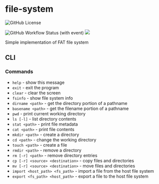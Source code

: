 # file-system

![GitHub License](https://img.shields.io/github/license/GregoryKogan/file-system)

![GitHub Workflow Status (with event)](https://img.shields.io/github/actions/workflow/status/GregoryKogan/file-system/cmake-multi-platform.yml?logo=github&label=tests)
![](https://tokei.ekzhang.com/b1/github/GregoryKogan/file-system)

Simple implementation of FAT file system

## CLI

### Commands

- `help` - show this message
- `exit` - exit the program
- `clear` - clear the screen
- `fsinfo` - show file system info
- `dirname <path>` - get the directory portion of a pathname
- `basename <path>` - get the filename portion of a pathname
- `pwd` - print current working directory
- `ls [-l]` - list directory contents
- `stat <path>` - print file metadata
- `cat <path>` - print file contents
- `mkdir <path>` - create a directory
- `cd <path>` - change the working directory
- `touch <path>` - create a file
- `rmdir <path>` - remove a directory
- `rm [-r] <path>` - remove directory entries
- `cp [-r] <source> <destination>` - copy files and directories
- `mv [-r] <source> <destination>` - move files and directories
- `import <host_path> <fs_path>` - import a file from the host file system
- `export <fs_path> <host_path>` - export a file to the host file system
